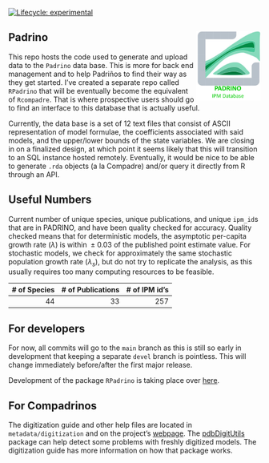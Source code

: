 
<!-- README.md is generated from README.Rmd. Please edit that file -->

[![Lifecycle:
experimental](https://img.shields.io/badge/lifecycle-experimental-orange.svg)](https://www.tidyverse.org/lifecycle/#experimental)

## Padrino <a href='https://levisc8.github.io/Padrino'><img src='metadata/pdb_logo.png' align="right" height="139" /></a>

This repo hosts the code used to generate and upload data to the
`Padrino` data base. This is more for back end management and to help
Padriños to find their way as they get started. I’ve created a separate
repo called `RPadrino` that will be eventually become the equivalent of
`Rcompadre`. That is where prospective users should go to find an
interface to this database that is actually useful.

Currently, the data base is a set of 12 text files that consist of ASCII
representation of model formulae, the coefficients associated with said
models, and the upper/lower bounds of the state variables. We are
closing in on a finalized design, at which point it seems likely that
this will transition to an SQL instance hosted remotely. Eventually, it
would be nice to be able to generate `.rda` objects (a la Compadre)
and/or query it directly from R through an API.

## Useful Numbers

Current number of unique species, unique publications, and unique
`ipm_id`s that are in PADRINO, and have been quality checked for
accuracy. Quality checked means that for deterministic models, the
asymptotic per-capita growth rate (*λ*) is within  ± 0.03 of the
published point estimate value. For stochastic models, we check for
approximately the same stochastic population growth rate
(*λ*<sub>*s*</sub>), but do not try to replicate the analysis, as this
usually requires too many computing resources to be feasible.

| \# of Species | \# of Publications | \# of IPM id’s |
|--------------:|-------------------:|---------------:|
|            44 |                 33 |            257 |

## For developers

For now, all commits will go to the `main` branch as this is still so
early in development that keeping a separate `devel` branch is
pointless. This will change immediately before/after the first major
release.

Development of the package `RPadrino` is taking place over
[here](https://github.com/levisc8/RPadrino).

## For Compadrinos

The digitization guide and other help files are located in
`metadata/digitization` and on the project’s
[webpage](https://levisc8.github.io/Padrino/). The
[pdbDigitUtils](https://github.com/levisc8/pdbDigitUtils) package can
help detect some problems with freshly digitized models. The
digitization guide has more information on how that package works.
